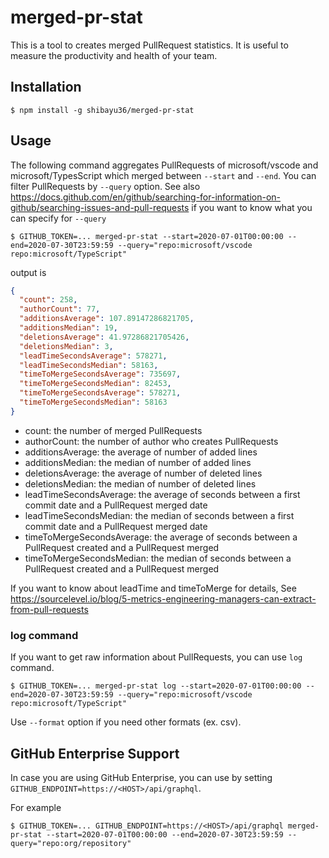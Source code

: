 # merged-pr-stat
This is a tool to creates merged PullRequest statistics.  It is useful to measure the productivity and health of your team.

## Installation
```
$ npm install -g shibayu36/merged-pr-stat
```

## Usage
The following command aggregates PullRequests of microsoft/vscode and microsoft/TypesScript which merged between `--start` and `--end`.  You can filter PullRequests by `--query` option.  See also https://docs.github.com/en/github/searching-for-information-on-github/searching-issues-and-pull-requests if you want to know what you can specify for `--query`

```
$ GITHUB_TOKEN=... merged-pr-stat --start=2020-07-01T00:00:00 --end=2020-07-30T23:59:59 --query="repo:microsoft/vscode repo:microsoft/TypeScript"
```

output is

```json
{
  "count": 258,
  "authorCount": 77,
  "additionsAverage": 107.89147286821705,
  "additionsMedian": 19,
  "deletionsAverage": 41.97286821705426,
  "deletionsMedian": 3,
  "leadTimeSecondsAverage": 578271,
  "leadTimeSecondsMedian": 58163,
  "timeToMergeSecondsAverage": 735697,
  "timeToMergeSecondsMedian": 82453,
  "timeToMergeSecondsAverage": 578271,
  "timeToMergeSecondsMedian": 58163
}
```

* count: the number of merged PullRequests
* authorCount: the number of author who creates PullRequests
* additionsAverage: the average of number of added lines
* additionsMedian: the median of number of added lines
* deletionsAverage: the average of number of deleted lines
* deletionsMedian: the median of number of deleted lines
* leadTimeSecondsAverage: the average of seconds between a first commit date and a PullRequest merged date
* leadTimeSecondsMedian: the median of seconds between a first commit date and a PullRequest merged date
* timeToMergeSecondsAverage: the average of seconds between a PullRequest created and a PullRequest merged
* timeToMergeSecondsMedian: the median of seconds between a PullRequest created and a PullRequest merged

If you want to know about leadTime and timeToMerge for details, See https://sourcelevel.io/blog/5-metrics-engineering-managers-can-extract-from-pull-requests

### log command
If you want to get raw information about PullRequests, you can use `log` command.

```
$ GITHUB_TOKEN=... merged-pr-stat log --start=2020-07-01T00:00:00 --end=2020-07-30T23:59:59 --query="repo:microsoft/vscode repo:microsoft/TypeScript"
```

Use `--format` option if you need other formats (ex. csv).

## GitHub Enterprise Support
In case you are using GitHub Enterprise, you can use by setting `GITHUB_ENDPOINT=https://<HOST>/api/graphql`.  

For example 
```
$ GITHUB_TOKEN=... GITHUB_ENDPOINT=https://<HOST>/api/graphql merged-pr-stat --start=2020-07-01T00:00:00 --end=2020-07-30T23:59:59 --query="repo:org/repository"
```